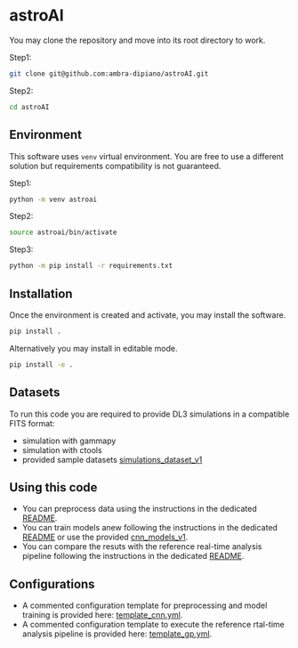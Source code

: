 # astroAI

You may clone the repository and move into its root directory to work.

Step1:
```bash
git clone git@github.com:ambra-dipiano/astroAI.git
```

Step2:
```bash
cd astroAI
```

## Environment

This software uses `venv` virtual environment. You are free to use a different solution but requirements compatibility is not guaranteed. 

Step1: 
```bash 
python -m venv astroai
```
Step2: 
```bash
source astroai/bin/activate
```
Step3:
```bash
python -m pip install -r requirements.txt
```

## Installation

Once the environment is created and activate, you may install the software.

```bash
pip install .
```

Alternatively you may install in editable mode.

```bash
pip install -e .
```

## Datasets

To run this code you are required to provide DL3 simulations in a compatible FITS format:
- simulation with gammapy
- simulation with ctools
- provided sample datasets [simulations_dataset_v1](https://zenodo.org/)

## Using this code

- You can preprocess data using the instructions in the dedicated [README](./astroai/tools/README.md).
- You can train models anew following the instructions in the dedicated [README](./astroai/models/README.md) or use the provided [cnn_models_v1](https://zenodo.org/).
- You can compare the resuts with the reference real-time analysis pipeline following the instructions in the dedicated [README](./astroai/pipes/README.md).

## Configurations

- A commented configuration template for preprocessing and model training is provided here: [template_cnn.yml](./astroai/conf/template_cnn.yml).
- A commented configuration template to execute the reference rtal-time analysis pipeline is provided here: [template_gp.yml](./astroai/conf/template_gp.yml).
